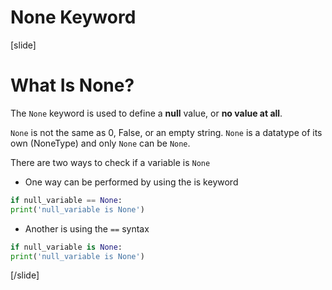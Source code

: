 # None Keyword

[slide]
# What Is None?

The `None` keyword is used to define a **null** value, or **no value at all**.

`None` is not the same as 0, False, or an empty string. `None` is a datatype of its own (NoneType) and only `None` can be `None`.

There are two ways to check if a variable is `None`

- One way can be performed by using the is keyword

```python live
if null_variable == None:
print('null_variable is None')
```

- Another is using the `==` syntax

```python live
if null_variable is None:
print('null_variable is None')
```

[/slide]
